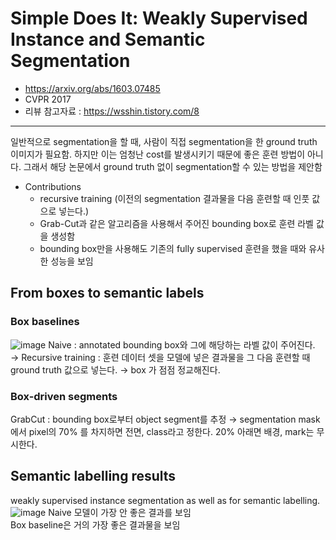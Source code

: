 # Simple Does It: Weakly Supervised Instance and Semantic Segmentation
- https://arxiv.org/abs/1603.07485
- CVPR 2017
- 리뷰 참고자료 : https://wsshin.tistory.com/8
---
일반적으로 segmentation을 할 때, 사람이 직접 segmentation을 한 ground truth 이미지가 필요함. 하지만 이는 엄청난 cost를 발생시키기 때문에 좋은 훈련 방법이 아니다. 그래서 해당 논문에서 ground truth 없이 segmentation할 수 있는 방법을 제안함

- Contributions 
   - recursive training (이전의 segmentation 결과물을 다음 훈련할 때 인풋 값으로 넣는다.)
   - Grab-Cut과 같은 알고리즘을 사용해서 주어진 bounding box로 훈련 라벨 값을 생성함
   - bounding box만을 사용해도 기존의 fully supervised 훈련을 했을 때와 유사한 성능을 보임

## From boxes to semantic labels
### Box baselines
![image](https://user-images.githubusercontent.com/70581043/140755958-5a8bd603-c0db-4231-bfef-d6926fa52569.png)
Naive : annotated bounding box와 그에 해당하는 라벨 값이 주어진다. → Recursive training : 훈련 데이터 셋을 모델에 넣은 결과물을 그 다음 훈련할 때 ground truth 값으로 넣는다.  → box 가 점점 정교해진다. 
### Box-driven segments
GrabCut : bounding box로부터 object segment를 추정 → segmentation mask에서 pixel의 70% 를 차지하면 전면, class라고 정한다. 20% 아래면 배경, mark는 무시한다. 

## Semantic labelling results
weakly supervised instance segmentation as well as for semantic labelling.
![image](https://user-images.githubusercontent.com/70581043/140757388-4dd29943-482d-41f0-868f-747079945799.png)
Naive 모델이 가장 안 좋은 결과를 보임      
Box baseline은 거의 가장 좋은 결과물을 보임
